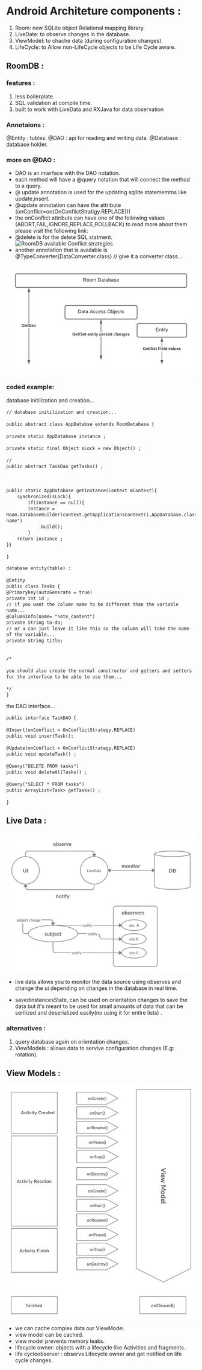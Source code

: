 # Android Architeture components :



1. Room: new SQLite object Relational mapping library.
2. LiveDate: to observe changes in the database.
3. ViewModel: to chache data (during configuration changes).
4. LifeCycle: to Allow non-LifeCycle objects to be Life Cycle aware.



## RoomDB :

### features :
1. less boilerplate.
2. SQL validation at compile time.
3. built to work with LiveData and RXJava for data observation

### Annotaions :
@Entity : tubles.
@DAO : api for reading and writing data.
@Database : database holder.



### more on @DAO :
* DAO is an interface with the DAO notation.
* each method will have a @query notation that will connect the method to a query.
* @ update annotation is used for the updating sqllite statememtns like update,insert.
* @update annotation can have the attribute (onConflict=on(OnConflictStratigy.REPLACE)))
* the onConflict attribute can have one of the following values (ABORT,FAIL,IGNORE,REPLACE,ROLLBACK)
  to read more about them please visit the following link:
* @delete is for the delete SQL statment.
  ![RoomDB available Conflict strategies](https://developer.android.com/reference/android/arch/persistence/room/OnConflictStrategy)
* another annotation that is available is @TypeConverter{DataConverter.class} // give it a converter class...

![roomDB structure](../images/RoomDatabase.png)


### coded example:

database initilization and creation...
```
// database initilization and creation...

public abstract class AppDatabse extends RoomDatabase {

private static AppDatabase instance ;

private static final Object sLock = new Object() ;

//
public abstract TaskDao getTasks() ;



public static AppDatabase getInstance(Context mContext){
	synchronized(sLock){
		if(instance == null){
		instance = Room.databaseBuilder(context.getApplicationsContext(),AppDatabase.class,"db-name")
			.build();
		}
	return instance ;
}}

}

```

```
database entity(table) :

@Entity
public class Tasks {
@Primarykey(autoGenerate = true)
private int id ;
// if you want the column name to be different than the variable name...
@ColumnInfo(name= "note_content")
private String to-do;
// or u can just leave it like this so the column will take the name of the variable...
private String title;


/*

you should also create the normal constructor and getters and setters for the interface to be able to use them...

*/
}
```
the DAO interface...


```
public interface TaskDAO {

@Insert(onConflict = OnConflictStrategy.REPLACE)
public void insertTask();

@Update(onConflict = OnConflictStrategy.REPLACE)
public void updateTask() ;

@Query("DELETE FROM tasks")
public void deleteAllTasks() ;

@Query("SELECT * FROM tasks")
public ArrayList<Task> getTasks() ;

}
```

## Live Data :

![live data](../images/LiveDataStructure.png)

* live data allows you to monitor the data source using observes and change the ui depending on changes in the database in real time.

* savedinstancesState, can be used on orientation changes to  save the data but it's meant to be used for small amounts of data that can be serilized and deserialized easily(no using it for entire lists) .

### alternatives :
1. query database again on orientation changes.
2. ViewModels : allows data to servive configuration changes (E.g: rotation).


## View Models :

![view model on rotation](../images/ViewModelWithLifeCycle.png)

* we can cache complex data our ViewModel.
* view model can be cached.
* view model prevents memory leaks.
* lifecycle owner: objects with a  lifecycle like Activities and fragments.
* life cycleobserver : observs Lifecycle owner and get notified on life cycle changes.
